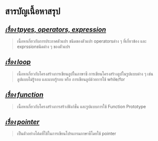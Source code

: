 # **สารบัญเนื้อหาสรุป**

## [*เรื่อง tpyes, operators, expression*](https://github.com/thanapornarun/git101/blob/main/types-operators-expression.txt)
>เนื้อหาเกี่ยวกับการประกาศตัวแปร ชนิดของตัวแปร operatorsต่าง ๆ ที่เกี่ยวข้อง และ exprssionชนิดต่าง ๆ ของตัวแปร

## [*เรื่อง loop*](https://github.com/thanapornarun/git101/blob/main/loop.txt)
>เนื้อหาเกี่ยวกับโครงสร้างการเขียนลูปในภาษาซี การเขียนโครงสร้างลูปในรูปแบบต่าง ๆ เช่น ลูปแบบไม่รู้รอบ และแบบรู้รอบ หรือ การเขียนลูปด้วยการใช้ while/for

## [*เรื่อง function*](https://github.com/thanapornarun/git101/blob/main/function.txt)
>เนื้อหาเกี่ยวกับโครงสร้างการสร้างฟังก์ชั่น และรูปแบบการใช้ Function Prototype

## [*เรื่อง pointer*](https://github.com/thanapornarun/git101/blob/main/pointer.txt)
>เป็นตัวอย่างโค้ดที่ใช้ในการเขียนโปรแกรมภาษาซีโดยใช้ pointer
